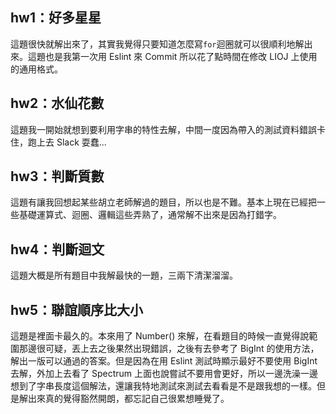 ## hw1：好多星星
這題很快就解出來了，其實我覺得只要知道怎麼寫``` for ```迴圈就可以很順利地解出來。這題也是我第一次用 Eslint 來 Commit 所以花了點時間在修改 LIOJ 上使用的通用格式。

## hw2：水仙花數
這題我一開始就想到要利用字串的特性去解，中間一度因為帶入的測試資料錯誤卡住，跑上去 Slack 耍蠢... 

## hw3：判斷質數
這題有讓我回想起某些胡立老師解過的題目，所以也是不難。基本上現在已經把一些基礎運算式、迴圈、邏輯這些弄熟了，通常解不出來是因為打錯字。

## hw4：判斷迴文
這題大概是所有題目中我解最快的一題，三兩下清潔溜溜。

## hw5：聯誼順序比大小
這題是裡面卡最久的。本來用了 Number() 來解，在看題目的時候一直覺得說範圍那邊很可疑，丟上去之後果然出現錯誤，之後有去參考了 BigInt 的使用方法，解出一版可以通過的答案。但是因為在用 Eslint 測試時顯示最好不要使用 BigInt 去解，外加上去看了 Spectrum 上面也說嘗試不要用會更好，所以一邊洗澡一邊想到了字串長度這個解法，還讓我特地測試來測試去看看是不是跟我想的一樣。但是解出來真的覺得豁然開朗，都忘記自己很累想睡覺了。
